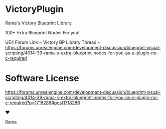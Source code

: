 # VictoryPlugin
Rama's Victory Blueprint Library

100+ Extra Blueprint Nodes For you!

UE4 Forum Link ~ Victory BP Library Thread ~ https://forums.unrealengine.com/development-discussion/blueprint-visual-scripting/4014-39-rama-s-extra-blueprint-nodes-for-you-as-a-plugin-no-c-required



# Software License

https://forums.unrealengine.com/development-discussion/blueprint-visual-scripting/4014-39-rama-s-extra-blueprint-nodes-for-you-as-a-plugin-no-c-required?p=1718286#post1718286

♥

Rama
